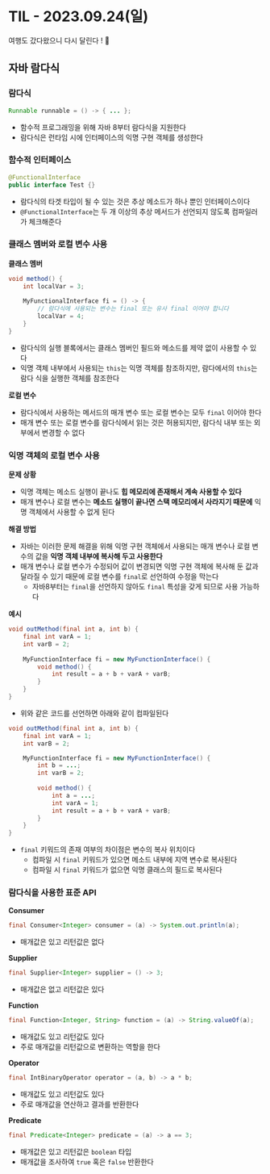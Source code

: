 # TIL - 2023.09.24(일)

여행도 갔다왔으니 다시 달린다 ! 🌊

## 자바 람다식

### 람다식
```java
Runnable runnable = () -> { ... };
```
- 함수적 프로그래밍을 위해 자바 8부터 람다식을 지원한다
- 람다식은 런타임 시에 인터페이스의 익명 구현 객체를 생성한다

### 함수적 인터페이스
```java
@FunctionalInterface
public interface Test {}
```
- 람다식의 타겟 타입이 될 수 있는 것은 추상 메소드가 하나 뿐인 인터페이스이다
- `@FunctionalInterface`는 두 개 이상의 추상 메서드가 선언되지 않도록 컴파일러가 체크해준다

### 클래스 멤버와 로컬 변수 사용
**클래스 멤버**
```java 
void method() {
    int localVar = 3;
    
    MyFunctionalInterface fi = () -> {
        // 람다식에 사용되는 변수는 final 또는 유사 final 이어야 합니다
        localVar = 4;
    }
}
```
- 람다식의 실행 블록에서는 클래스 멤버인 필드와 메소드를 제약 없이 사용할 수 있다
- 익명 객체 내부에서 사용되는 `this`는 익명 객체를 참조하지만, 람다에서의 `this`는 람다 식을 실행한 객체를 참조한다

**로컬 변수**
- 람다식에서 사용하는 메서드의 매개 변수 또는 로컬 변수는 모두 `final` 이어야 한다
- 매개 변수 또는 로컬 변수를 람다식에서 읽는 것은 허용되지만, 람다식 내부 또는 외부에서 변경할 수 없다

### 익명 객체의 로컬 변수 사용
**문제 상황**
- 익명 객체는 메소드 실행이 끝나도 **힙 메모리에 존재해서 계속 사용할 수 있다**
- 매개 변수나 로컬 변수는 **메소드 실행이 끝나면 스택 메모리에서 사라지기 때문에** 익명 객체에서 사용할 수 없게 된다

**해결 방법**
- 자바는 이러한 문제 해결을 위해 익명 구현 객체에서 사용되는 매개 변수나 로컬 변수의 값을 **익명 객체 내부에 복사해 두고 사용한다**
- 매개 변수나 로컬 변수가 수정되어 값이 변경되면 익명 구현 객체에 복사해 둔 값과 달라질 수 있기 때문에 로컬 변수를 `final`로 선언하여 수정을 막는다
  - 자바8부터는 `final`을 선언하지 않아도 `final` 특성을 갖게 되므로 사용 가능하다

**예시**
```java
void outMethod(final int a, int b) {
    final int varA = 1;
    int varB = 2;
    
    MyFunctionInterface fi = new MyFunctionInterface() {
        void method() {
            int result = a + b + varA + varB;
        }
    }
}
```
- 위와 같은 코드를 선언하면 아래와 같이 컴파일된다

```java
void outMethod(final int a, int b) {
    final int varA = 1;
    int varB = 2;

    MyFunctionInterface fi = new MyFunctionInterface() {
        int b = ...;
        int varB = 2;
        
        void method() {
            int a = ...;
            int varA = 1;
            int result = a + b + varA + varB;
        }
    }
}
```
- `final` 키워드의 존재 여부의 차이점은 변수의 복사 위치이다
  - 컴파일 시 `final` 키워드가 있으면 메소드 내부에 지역 변수로 복사된다
  - 컴파일 시 `final` 키워드가 없으면 익명 클래스의 필드로 복사된다

### 람다식을 사용한 표준 API
**Consumer**
```java
final Consumer<Integer> consumer = (a) -> System.out.println(a);
```
- 매개값은 있고 리턴값은 없다

**Supplier**
```java
final Supplier<Integer> supplier = () -> 3;
```
- 매개값은 없고 리턴값은 있다

**Function**
```java
final Function<Integer, String> function = (a) -> String.valueOf(a);
```
- 매개값도 있고 리턴값도 있다
- 주로 매개값을 리턴값으로 변환하는 역할을 한다

**Operator**
```java
final IntBinaryOperator operator = (a, b) -> a * b;
```
- 매개값도 있고 리턴값도 있다
- 주로 매개값을 연산하고 결과를 반환한다

**Predicate**
```java
final Predicate<Integer> predicate = (a) -> a == 3;
```
- 매개값은 있고 리턴값은 `boolean` 타입
- 매개값을 조사하여 `true` 혹은 `false` 반환한다

